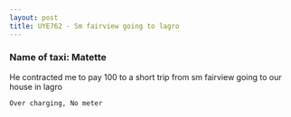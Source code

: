 ```yaml
---
layout: post
title: UYE762 - Sm fairview going to lagro
---
```


### Name of taxi: Matette 

He contracted me to pay 100 to a short trip from sm fairview going to our house in lagro

```Over charging, No meter```
